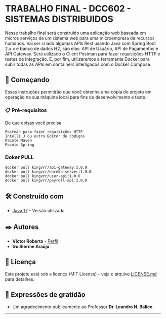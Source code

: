 # TRABALHO FINAL - DCC602 - SISTEMAS DISTRIBUIDOS 

Nesse trabalho final será construído uma aplicação web baseada em micros serviços de um sistema web para uma microempresa de recursos humanos. Vai ser criado algumas APIs Rest usando Java com Spring Boot 2.x.x e banco de dados H2, são elas: API de Usuário, API de Pagamentos e API Gateway. Será utilizado o Client Postman para fazer requisições HTTP e testes de integração. E, por fim, utilizaremos a ferramenta Docker para subir todas as APIs em containers interligados com o Docker Compose.

## 🚀 Começando

Essas instruções permitirão que você obtenha uma cópia do projeto em operação na sua máquina local para fins de desenvolvimento e teste.

### 📋 Pré-requisitos

De que coisas você precisa 

```
Postman para fazer requisições HTTP
Intelli J ou outro Editor de códigos 
Pacote Maven
Pacote Spring
```

###  Doker PULL

```
docker pull kingvrr/api-gateway:1.0.0
docker pull kingvrr/eureka-server:1.0.0
docker pull kingvrr/user-api:1.0.0
docker pull kingvrr/payroll-api:1.0.0

```

## 🛠️ Construído com

* [Java 17](https://www.oracle.com/java/technologies/javase/jdk17-archive-downloads.html) - Versão utilizada

## ✒️ Autores

* **Victor Roberto** -  [Perfil](https://github.com/mandaver)
* **Guilherme Araújo**

## 📄 Licença

Este projeto está sob a licença (MIT License) - veja o arquivo [LICENSE.md](https://github.com/mandaver/Trabalho_Final_Sistemas/blob/main/LICENSE) para detalhes.

## 🎁 Expressões de gratidão

* Um agradecimento publicamente ao Professor **Dr. Leandro N. Balico**.

---

